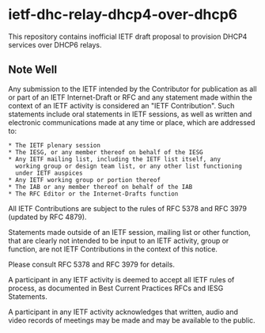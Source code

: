 ietf-dhc-relay-dhcp4-over-dhcp6
===============================

This repository contains inofficial IETF draft proposal to provision
DHCP4 services over DHCP6 relays.


Note Well
---------

Any submission to the IETF intended by the Contributor for publication
as all or part of an IETF Internet-Draft or RFC and any statement made
within the context of an IETF activity is considered an "IETF
Contribution". Such statements include oral statements in IETF
sessions, as well as written and electronic communications made at any
time or place, which are addressed to:

    * The IETF plenary session
    * The IESG, or any member thereof on behalf of the IESG
    * Any IETF mailing list, including the IETF list itself, any
      working group or design team list, or any other list functioning
      under IETF auspices
    * Any IETF working group or portion thereof
    * The IAB or any member thereof on behalf of the IAB
    * The RFC Editor or the Internet-Drafts function

All IETF Contributions are subject to the rules of RFC 5378 and RFC
3979 (updated by RFC 4879).

Statements made outside of an IETF session, mailing list or other
function, that are clearly not intended to be input to an IETF
activity, group or function, are not IETF Contributions in the context
of this notice.

Please consult RFC 5378 and RFC 3979 for details.

A participant in any IETF activity is deemed to accept all IETF rules
of process, as documented in Best Current Practices RFCs and IESG
Statements.

A participant in any IETF activity acknowledges that written, audio
and video records of meetings may be made and may be available to the
public.
